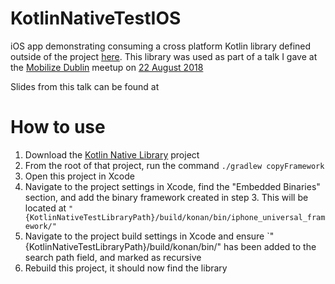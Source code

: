 # KotlinNativeTestIOS

iOS app demonstrating consuming a cross platform Kotlin library defined outside of the project [here](https://github.com/bridgeri127/KotlinNativeTestLibrary).
This library was used as part of a talk I gave at the [Mobilize Dublin](https://www.meetup.com/Mobilize-Dublin/) meetup on [22 August 2018](https://www.meetup.com/Mobilize-Dublin/events/lnsxzpyxlbdc/)

Slides from this talk can be found at 

# How to use
1. Download the [Kotlin Native Library](https://github.com/bridgeri127/KotlinNativeTestLibrary) project
2. From the root of that project, run the command `./gradlew copyFramework`
3. Open this project in Xcode
4. Navigate to the project settings in Xcode, find the "Embedded Binaries" section, and add the binary framework created in step 3. This will be located at `"{KotlinNativeTestLibraryPath}/build/konan/bin/iphone_universal_framework/"`
5. Navigate to the project build settings in Xcode and ensure `"{KotlinNativeTestLibraryPath}/build/konan/bin/" has been added to the search path field, and marked as recursive
6. Rebuild this project, it should now find the library
